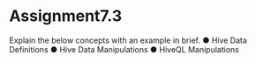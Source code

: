 # Assignment7.3
Explain the below concepts with an example in brief. ● Hive Data Definitions ● Hive Data Manipulations ● HiveQL Manipulations
